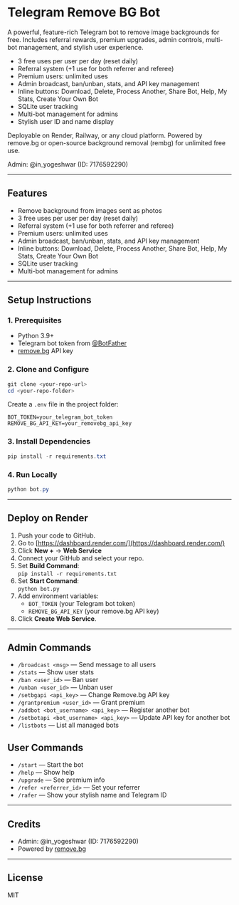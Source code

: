 # Telegram Remove BG Bot

A powerful, feature-rich Telegram bot to remove image backgrounds for free. Includes referral rewards, premium upgrades, admin controls, multi-bot management, and stylish user experience. 

- 3 free uses per user per day (reset daily)
- Referral system (+1 use for both referrer and referee)
- Premium users: unlimited uses
- Admin broadcast, ban/unban, stats, and API key management
- Inline buttons: Download, Delete, Process Another, Share Bot, Help, My Stats, Create Your Own Bot
- SQLite user tracking
- Multi-bot management for admins
- Stylish user ID and name display

Deployable on Render, Railway, or any cloud platform. Powered by remove.bg or open-source background removal (rembg) for unlimited free use.

Admin: @in_yogeshwar (ID: 7176592290)

---

## Features
- Remove background from images sent as photos
- 3 free uses per user per day (reset daily)
- Referral system (+1 use for both referrer and referee)
- Premium users: unlimited uses
- Admin broadcast, ban/unban, stats, and API key management
- Inline buttons: Download, Delete, Process Another, Share Bot, Help, My Stats, Create Your Own Bot
- SQLite user tracking
- Multi-bot management for admins

---

## Setup Instructions

### 1. Prerequisites
- Python 3.9+
- Telegram bot token from [@BotFather](https://t.me/BotFather)
- [remove.bg](https://www.remove.bg/api) API key

### 2. Clone and Configure
```powershell
git clone <your-repo-url>
cd <your-repo-folder>
```

Create a `.env` file in the project folder:
```
BOT_TOKEN=your_telegram_bot_token
REMOVE_BG_API_KEY=your_removebg_api_key
```

### 3. Install Dependencies
```powershell
pip install -r requirements.txt
```

### 4. Run Locally
```powershell
python bot.py
```

---

## Deploy on Render

1. Push your code to GitHub.
2. Go to [https://dashboard.render.com/](https://dashboard.render.com/)
3. Click **New +** → **Web Service**
4. Connect your GitHub and select your repo.
5. Set **Build Command**:  
   `pip install -r requirements.txt`
6. Set **Start Command**:  
   `python bot.py`
7. Add environment variables:
   - `BOT_TOKEN` (your Telegram bot token)
   - `REMOVE_BG_API_KEY` (your remove.bg API key)
8. Click **Create Web Service**.

---

## Admin Commands
- `/broadcast <msg>` — Send message to all users
- `/stats` — Show user stats
- `/ban <user_id>` — Ban user
- `/unban <user_id>` — Unban user
- `/setbgapi <api_key>` — Change Remove.bg API key
- `/grantpremium <user_id>` — Grant premium
- `/addbot <bot_username> <api_key>` — Register another bot
- `/setbotapi <bot_username> <api_key>` — Update API key for another bot
- `/listbots` — List all managed bots

## User Commands
- `/start` — Start the bot
- `/help` — Show help
- `/upgrade` — See premium info
- `/refer <referrer_id>` — Set your referrer
- `/rafer` — Show your stylish name and Telegram ID

---

## Credits
- Admin: @in_yogeshwar (ID: 7176592290)
- Powered by [remove.bg](https://www.remove.bg/api)

---

## License
MIT
